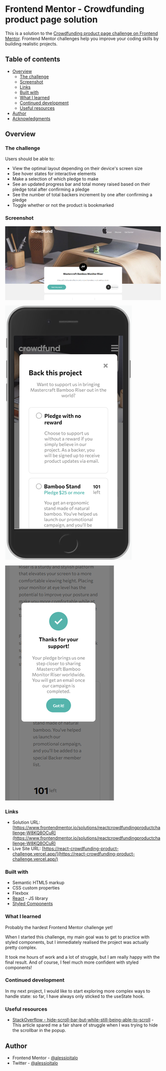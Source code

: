 # Frontend Mentor - Crowdfunding product page solution

This is a solution to the [Crowdfunding product page challenge on Frontend Mentor](https://www.frontendmentor.io/challenges/crowdfunding-product-page-7uvcZe7ZR). Frontend Mentor challenges help you improve your coding skills by building realistic projects. 

## Table of contents

- [Overview](#overview)
  - [The challenge](#the-challenge)
  - [Screenshot](#screenshot)
  - [Links](#links)
  - [Built with](#built-with)
  - [What I learned](#what-i-learned)
  - [Continued development](#continued-development)
  - [Useful resources](#useful-resources)
- [Author](#author)
- [Acknowledgments](#acknowledgments)


## Overview

### The challenge

Users should be able to:

- View the optimal layout depending on their device's screen size
- See hover states for interactive elements
- Make a selection of which pledge to make
- See an updated progress bar and total money raised based on their pledge total after confirming a pledge
- See the number of total backers increment by one after confirming a pledge
- Toggle whether or not the product is bookmarked

### Screenshot

![](./screen03.PNG)

![](./screen01.PNG)

![](./screen02.PNG)


### Links

- Solution URL: [https://www.frontendmentor.io/solutions/reactcrowdfundingproductchallenge-W8KQ8OCuR](https://www.frontendmentor.io/solutions/reactcrowdfundingproductchallenge-W8KQ8OCuR)
- Live Site URL: [https://react-crowdfunding-product-challenge.vercel.app/](https://react-crowdfunding-product-challenge.vercel.app/)

### Built with

- Semantic HTML5 markup
- CSS custom properties
- Flexbox
- [React](https://reactjs.org/) - JS library
- [Styled Components](https://styled-components.com/)

### What I learned

Probably the hardest Frontend Mentor challenge yet! 

When I started this challenge, my main goal was to get to practice with styled components, but I immediately realised the project was actually pretty complex. 

It took me hours of work and a lot of struggle, but I am really happy with the final result. And of course, I feel much more confident with styled components!

### Continued development

In my next project, I would like to start exploring more complex ways to handle state: so far, I have always only sticked to the useState hook.

### Useful resources

- [StackOverflow - hide-scroll-bar-but-while-still-being-able-to-scroll](https://stackoverflow.com/questions/16670931/hide-scroll-bar-but-while-still-being-able-to-scroll) - This article spared me a fair share of struggle when I was trying to hide the scrollbar in the popup.

## Author

- Frontend Mentor - [@alessioitalo](https://www.frontendmentor.io/profile/alessioitalo)
- Twitter - [@alessioitalo](https://www.twitter.com/alessioitalo)
